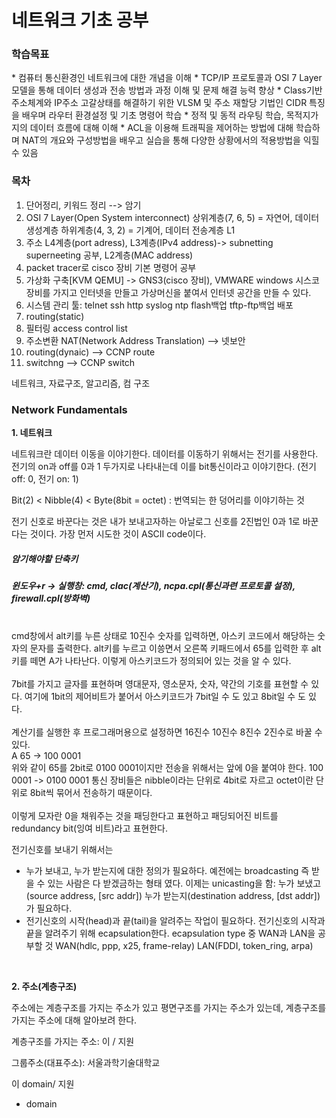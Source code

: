 <h1>네트워크 기초 공부</h1>

<h3>학습목표</h3>
* 컴퓨터 통신환경인 네트워크에 대한 개념을 이해
* TCP/IP 프로토콜과 OSI 7 Layer 모델을 통해 데이터 생성과 전송 방법과 과정 이해 및 문제 해결 능력 향상
* Class기반 주소체계와 IP주소 고갈상태를 해결하기 위한 VLSM 및 주소 재할당 기법인 CIDR 특징을 배우며 라우터 환경설정 및 기초 명령어 학습
* 정적 및 동적 라우팅 학습, 목적지가지의 데이터 흐름에 대해 이해
* ACL을 이용해 트래픽을 제어하는 방법에 대해 학습하며 NAT의 개요와 구성방법을 배우고 실습을 통해 다양한 상황에서의 적용방법을 익힐 수 있음

<h3>목차</h3>

1. 단어정리, 키워드 정리 --> 암기
2. OSI 7 Layer(Open System interconnect)
    상위계층(7, 6, 5) = 자연어, 데이터 생성계층
    하위계층(4, 3, 2) = 기계어, 데이터 전송계층
    L1
3. 주소 L4계층(port adress), L3계층(IPv4 address)-> subnetting superneeting 공부, L2계층(MAC address)
4. packet tracer로 cisco 장비 기본 명령어 공부
5. 가상화 구축[KVM QEMU] -> GNS3(cisco 장비), VMWARE
    windows 시스코 장비를 가지고 인터넷을 만들고 가상머신을 붙여서 인터넷 공간을 만들 수 있다.
6. 시스템 관리 툴: telnet ssh http syslog ntp flash백업 tftp-ftp백업 배포
7. routing(static)
8. 필터링 access control list
9. 주소변환 NAT(Network Address Translation) --> 넷보안
10. routing(dynaic) --> CCNP route
11. switchng --> CCNP switch

네트워크, 자료구조, 알고리즘, 컴 구조

<h3>Network Fundamentals</h3>

**1. 네트워크**

네트워크란 데이터 이동을 이야기한다.
데이터를 이동하기 위해서는 전기를 사용한다.
전기의 on과 off를 0과 1 두가지로 나타내는데 이를 bit통신이라고 이야기한다. (전기 off: 0, 전기 on: 1)

Bit(2) < Nibble(4) < Byte(8bit = octet) : 번역되는 한 덩어리를 이야기하는 것

전기 신호로 바꾼다는 것은 내가 보내고자하는 아날로그 신호를 2진법인 0과 1로 바꾼다는 것이다.
가장 먼저 시도한 것이 ASCII code이다.
<br>

##### 암기해야할 단축키
##### 윈도우+r -> 실행창: cmd, clac(계산기), ncpa.cpl(통신과련 프로토콜 설정), firewall.cpl(방화벽)

<br>
cmd창에서 alt키를 누른 상태로 10진수 숫자를 입력하면, 아스키 코드에서 해당하는 숫자의 문자를 출력한다.
alt키를 누르고 이씅면서 오른쪽 키패드에서 65를 입력한 후 alt키를 떼면 A가 나타난다.
이렇게 아스키코드가 정의되어 있는 것을 알 수 있다.
<br><br>
7bit를 가지고 글자를 표현하며 영대문자, 영소문자, 숫자, 약간의 기호를 표현할 수 있다.
여기에 1bit의 제어비트가 붙어서 아스키코드가 7bit일 수 도 있고 8bit일 수 도 있다.
<br><br>
계산기를 실행한 후 프로그래머용으로 설정하면 16진수 10진수 8진수 2진수로 바꿀 수 있다. <br>
A 65 -> 100 0001 <br>
위와 같이 65를 2bit로 0100 0001이지만 전송을 위해서는 앞에 0을 붙여야 한다.
100 0001 -> 0100 0001
통신 장비들은 nibble이라는 단위로 4bit로 자르고 octet이란 단위로 8bit씩 묶어서 전송하기 때문이다.
<br><br>
이렇게 모자란 0을 채워주는 것을 패딩한다고 표현하고 패딩되어진 비트를 redundancy bit(잉여 비트)라고 표현한다.
<br>

전기신호를 보내기 위해서는
* 누가 보내고, 누가 받는지에 대한 정의가 필요하다.
    예전에는 broadcasting 즉 받을 수 있는 사람은 다 받겠금하는 형태 였다.
    이제는 unicasting을 함: 누가 보냈고(source address, [src addr]) 누가 받는지(destination address, [dst addr])가 필요하다.
* 전기신호의 시작(head)과 끝(tail)을 알려주는 작업이 필요하다.
    전기신호의 시작과 끝을 알려주기 위해 ecapsulation한다.
    ecapsulation type 중 WAN과 LAN을 공부할 것
        WAN(hdlc, ppp, x25, frame-relay)
        LAN(FDDI, token_ring, arpa)

<br>

**2. 주소(계층구조)**

주소에는 계층구조를 가지는 주소가 있고 평면구조를 가지는 주소가 있는데, 계층구조를 가지는 주소에 대해 알아보려 한다.

계층구조를 가지는 주소: 이 / 지원

그룹주소(대표주소): 서울과학기술대학교

이 domain/ 지원

* domain